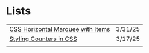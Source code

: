 # Lists

|                                                                                                                    |         |
| ------------------------------------------------------------------------------------------------------------------ | ------- |
| [CSS Horizontal Marquee with Items](https://snippflow.com/snippet/css-horizontal-marquee-with-items/?ref=dailydev) | 3/31/25 |
| [Styling Counters in CSS](https://app.daily.dev/posts/styling-counters-in-css-quxl5nmtm)                           | 3/17/25 |
|                                                                                                                    |         |

